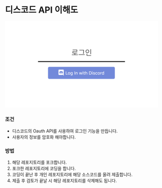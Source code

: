 <h1> 디스코드 API 이해도 </h1>
<img src="./img/oauth.png">
<h3>조건</h3>
<ul>
    <li>디스코드의 Oauth API를 사용하여 로그인 기능을 만듭니다.</li>
    <li>사용자의 정보를 암호화 해야합니다.</li>
</ul>
<h3>방법</h3>
<ol>
    <li>해당 레포지토리를 포크합니다.</li>
    <li>포크한 레포지토리에 코딩을 합니다.</li>
    <li>코딩이 끝난 후 개인 레포지토리에 해당 소스코드를 올려 제출합니다.</li>
    <li>제출 후 검토가 끝날 시 해당 레포지토리를 삭제해도 됩니다.</li>
</ol>

